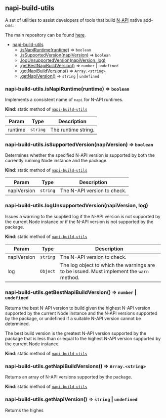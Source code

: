 <a name="module_napi-build-utils"></a>

## napi-build-utils
A set of utilities to assist developers of tools that build
[N-API](https://nodejs.org/api/n-api.html#n_api_n_api) native add-ons.

The main repository can be found
[here](https://github.com/inspiredware/napi-build-utils#napi-build-utils).


* [napi-build-utils](#module_napi-build-utils)
    * [.isNapiRuntime(runtime)](#module_napi-build-utils.isNapiRuntime) ⇒ <code>boolean</code>
    * [.isSupportedVersion(napiVersion)](#module_napi-build-utils.isSupportedVersion) ⇒ <code>boolean</code>
    * [.logUnsupportedVersion(napiVersion, log)](#module_napi-build-utils.logUnsupportedVersion)
    * [.getBestNapiBuildVersion()](#module_napi-build-utils.getBestNapiBuildVersion) ⇒ <code>number</code> \| <code>undefined</code>
    * [.getNapiBuildVersions()](#module_napi-build-utils.getNapiBuildVersions) ⇒ <code>Array.&lt;string&gt;</code>
    * [.getNapiVersion()](#module_napi-build-utils.getNapiVersion) ⇒ <code>string</code> \| <code>undefined</code>

<a name="module_napi-build-utils.isNapiRuntime"></a>

### napi-build-utils.isNapiRuntime(runtime) ⇒ <code>boolean</code>
Implements a consistent name of `napi` for N-API runtimes.

**Kind**: static method of [<code>napi-build-utils</code>](#module_napi-build-utils)  

| Param | Type | Description |
| --- | --- | --- |
| runtime | <code>string</code> | The runtime string. |

<a name="module_napi-build-utils.isSupportedVersion"></a>

### napi-build-utils.isSupportedVersion(napiVersion) ⇒ <code>boolean</code>
Determines whether the specified N-API version is supported
by both the currently running Node instance and the package.

**Kind**: static method of [<code>napi-build-utils</code>](#module_napi-build-utils)  

| Param | Type | Description |
| --- | --- | --- |
| napiVersion | <code>string</code> | The N-API version to check. |

<a name="module_napi-build-utils.logUnsupportedVersion"></a>

### napi-build-utils.logUnsupportedVersion(napiVersion, log)
Issues a warning to the supplied log if the N-API version is not supported
by the current Node instance or if the N-API version is not supported
by the package.

**Kind**: static method of [<code>napi-build-utils</code>](#module_napi-build-utils)  

| Param | Type | Description |
| --- | --- | --- |
| napiVersion | <code>string</code> | The N-API version to check. |
| log | <code>Object</code> | The log object to which the warnings are to be issued. Must implement the `warn` method. |

<a name="module_napi-build-utils.getBestNapiBuildVersion"></a>

### napi-build-utils.getBestNapiBuildVersion() ⇒ <code>number</code> \| <code>undefined</code>
Returns the best N-API version to build given the highest N-API
version supported by the current Node instance and the N-API versions
supported by the package, or undefined if a suitable N-API version
cannot be determined.

The best build version is the greatest N-API version supported by
the package that is less than or equal to the highest N-API version
supported by the current Node instance.

**Kind**: static method of [<code>napi-build-utils</code>](#module_napi-build-utils)  
<a name="module_napi-build-utils.getNapiBuildVersions"></a>

### napi-build-utils.getNapiBuildVersions() ⇒ <code>Array.&lt;string&gt;</code>
Returns an array of N-API versions supported by the package.

**Kind**: static method of [<code>napi-build-utils</code>](#module_napi-build-utils)  
<a name="module_napi-build-utils.getNapiVersion"></a>

### napi-build-utils.getNapiVersion() ⇒ <code>string</code> \| <code>undefined</code>
Returns the highes